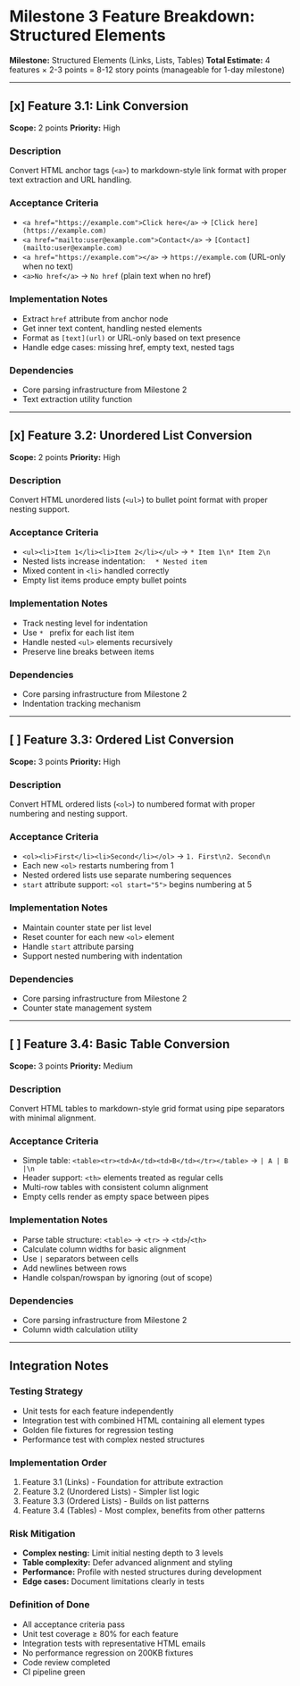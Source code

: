 # Milestone 3 Feature Breakdown: Structured Elements

**Milestone:** Structured Elements (Links, Lists, Tables)
**Total Estimate:** 4 features × 2-3 points = 8-12 story points (manageable for 1-day milestone)

---

## [x] Feature 3.1: Link Conversion

**Scope:** 2 points
**Priority:** High

### Description

Convert HTML anchor tags (`<a>`) to markdown-style link format with proper text extraction and URL handling.

### Acceptance Criteria

- `<a href="https://example.com">Click here</a>` → `[Click here](https://example.com)`
- `<a href="mailto:user@example.com">Contact</a>` → `[Contact](mailto:user@example.com)`
- `<a href="https://example.com"></a>` → `https://example.com` (URL-only when no text)
- `<a>No href</a>` → `No href` (plain text when no href)

### Implementation Notes

- Extract `href` attribute from anchor node
- Get inner text content, handling nested elements
- Format as `[text](url)` or URL-only based on text presence
- Handle edge cases: missing href, empty text, nested tags

### Dependencies

- Core parsing infrastructure from Milestone 2
- Text extraction utility function

---

## [x] Feature 3.2: Unordered List Conversion

**Scope:** 2 points
**Priority:** High

### Description

Convert HTML unordered lists (`<ul>`) to bullet point format with proper nesting support.

### Acceptance Criteria

- `<ul><li>Item 1</li><li>Item 2</li></ul>` → `* Item 1\n* Item 2\n`
- Nested lists increase indentation: `  * Nested item`
- Mixed content in `<li>` handled correctly
- Empty list items produce empty bullet points

### Implementation Notes

- Track nesting level for indentation
- Use `* ` prefix for each list item
- Handle nested `<ul>` elements recursively
- Preserve line breaks between items

### Dependencies

- Core parsing infrastructure from Milestone 2
- Indentation tracking mechanism

---

## [ ] Feature 3.3: Ordered List Conversion

**Scope:** 3 points
**Priority:** High

### Description

Convert HTML ordered lists (`<ol>`) to numbered format with proper numbering and nesting support.

### Acceptance Criteria

- `<ol><li>First</li><li>Second</li></ol>` → `1. First\n2. Second\n`
- Each new `<ol>` restarts numbering from 1
- Nested ordered lists use separate numbering sequences
- `start` attribute support: `<ol start="5">` begins numbering at 5

### Implementation Notes

- Maintain counter state per list level
- Reset counter for each new `<ol>` element
- Handle `start` attribute parsing
- Support nested numbering with indentation

### Dependencies

- Core parsing infrastructure from Milestone 2
- Counter state management system

---

## [ ] Feature 3.4: Basic Table Conversion

**Scope:** 3 points
**Priority:** Medium

### Description

Convert HTML tables to markdown-style grid format using pipe separators with minimal alignment.

### Acceptance Criteria

- Simple table: `<table><tr><td>A</td><td>B</td></tr></table>` → `| A | B |\n`
- Header support: `<th>` elements treated as regular cells
- Multi-row tables with consistent column alignment
- Empty cells render as empty space between pipes

### Implementation Notes

- Parse table structure: `<table>` → `<tr>` → `<td>`/`<th>`
- Calculate column widths for basic alignment
- Use `|` separators between cells
- Add newlines between rows
- Handle colspan/rowspan by ignoring (out of scope)

### Dependencies

- Core parsing infrastructure from Milestone 2
- Column width calculation utility

---

## Integration Notes

### Testing Strategy

- Unit tests for each feature independently
- Integration test with combined HTML containing all element types
- Golden file fixtures for regression testing
- Performance test with complex nested structures

### Implementation Order

1. Feature 3.1 (Links) - Foundation for attribute extraction
2. Feature 3.2 (Unordered Lists) - Simpler list logic
3. Feature 3.3 (Ordered Lists) - Builds on list patterns
4. Feature 3.4 (Tables) - Most complex, benefits from other patterns

### Risk Mitigation

- **Complex nesting:** Limit initial nesting depth to 3 levels
- **Table complexity:** Defer advanced alignment and styling
- **Performance:** Profile with nested structures during development
- **Edge cases:** Document limitations clearly in tests

### Definition of Done

- All acceptance criteria pass
- Unit test coverage ≥ 80% for each feature
- Integration tests with representative HTML emails
- No performance regression on 200KB fixtures
- Code review completed
- CI pipeline green
